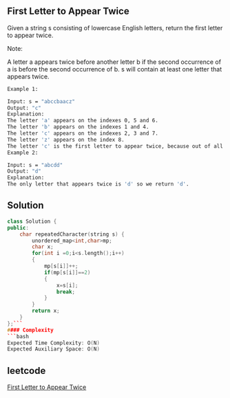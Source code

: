 ## First Letter to Appear Twice
Given a string s consisting of lowercase English letters, return the first letter to appear twice.

Note:

A letter a appears twice before another letter b if the second occurrence of a is before the second occurrence of b.
s will contain at least one letter that appears twice.

 
```bash 
Example 1:

Input: s = "abccbaacz"
Output: "c"
Explanation:
The letter 'a' appears on the indexes 0, 5 and 6.
The letter 'b' appears on the indexes 1 and 4.
The letter 'c' appears on the indexes 2, 3 and 7.
The letter 'z' appears on the index 8.
The letter 'c' is the first letter to appear twice, because out of all the letters the index of its second occurrence is the smallest.
Example 2:

Input: s = "abcdd"
Output: "d"
Explanation:
The only letter that appears twice is 'd' so we return 'd'.
```

## Solution 

```cpp
class Solution {
public:
    char repeatedCharacter(string s) {
        unordered_map<int,char>mp;
        char x;
        for(int i =0;i<s.length();i++)
        {
            mp[s[i]]++;
            if(mp[s[i]]==2)
            {
                x=s[i];
                break;
            }
        }
        return x;
    }
};```
#### Complexity
```bash
Expected Time Complexity: O(N)
Expected Auxiliary Space: O(N)
```
## leetcode
[First Letter to Appear Twice](https://leetcode.com/problems/first-letter-to-appear-twice/description/)
